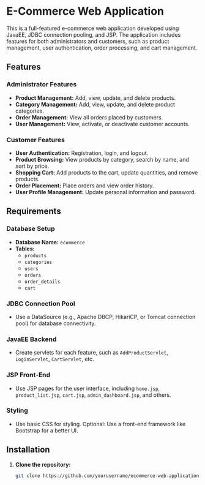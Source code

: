 # E-Commerce Web Application

This is a full-featured e-commerce web application developed using JavaEE, JDBC connection pooling, and JSP. The application includes features for both administrators and customers, such as product management, user authentication, order processing, and cart management.

## Features

### Administrator Features
- **Product Management:** Add, view, update, and delete products.
- **Category Management:** Add, view, update, and delete product categories.
- **Order Management:** View all orders placed by customers.
- **User Management:** View, activate, or deactivate customer accounts.

### Customer Features
- **User Authentication:** Registration, login, and logout.
- **Product Browsing:** View products by category, search by name, and sort by price.
- **Shopping Cart:** Add products to the cart, update quantities, and remove products.
- **Order Placement:** Place orders and view order history.
- **User Profile Management:** Update personal information and password.

## Requirements

### Database Setup
- **Database Name:** `ecommerce`
- **Tables:**
  - `products`
  - `categories`
  - `users`
  - `orders`
  - `order_details`
  - `cart`

### JDBC Connection Pool
- Use a DataSource (e.g., Apache DBCP, HikariCP, or Tomcat connection pool) for database connectivity.

### JavaEE Backend
- Create servlets for each feature, such as `AddProductServlet`, `LoginServlet`, `CartServlet`, etc.

### JSP Front-End
- Use JSP pages for the user interface, including `home.jsp`, `product_list.jsp`, `cart.jsp`, `admin_dashboard.jsp`, and others.

### Styling
- Use basic CSS for styling. Optional: Use a front-end framework like Bootstrap for a better UI.

## Installation

1. **Clone the repository:**
   ```bash
   git clone https://github.com/yourusername/ecommerce-web-application.git
